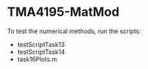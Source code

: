 # TMA4195-MatMod
To test the numerical methods, run the scripts:

* testScriptTask13
* testScriptTask14
* task16Plots.m
